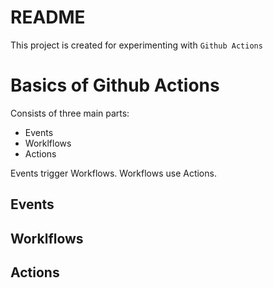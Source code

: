 # README
This project is created for experimenting with `Github Actions`

# Basics of Github Actions

Consists of three main parts:
- Events
- Worklflows
- Actions

Events trigger Workflows. Workflows use Actions.

## Events

## Worklflows

## Actions